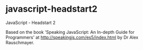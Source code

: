 # javascript-headstart2
JavaScript - Headstart 2

Based on the book 'Speaking JavaScript: An In-depth Guide for Programmers' at http://speakingjs.com/es5/index.html by Dr Alex Rauschmayer.

